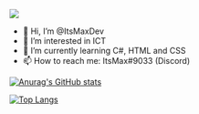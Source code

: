 ![](https://komarev.com/ghpvc/?username=ItsMaxDev)

- 👋 Hi, I’m @ItsMaxDev
- 👀 I’m interested in ICT
- 🌱 I’m currently learning C#, HTML and CSS
- 📫 How to reach me: ItsMax#9033 (Discord)

[![Anurag's GitHub stats](https://github-readme-stats.vercel.app/api?username=ItsMaxDev&count_private=true&show_icons=true&theme=dark&hide_rank=true&include_all_commits=true)](https://github.com/anuraghazra/github-readme-stats)

[![Top Langs](https://github-readme-stats.vercel.app/api/top-langs/?username=ItsMaxDev&langs_count=3)](https://github.com/anuraghazra/github-readme-stats)
